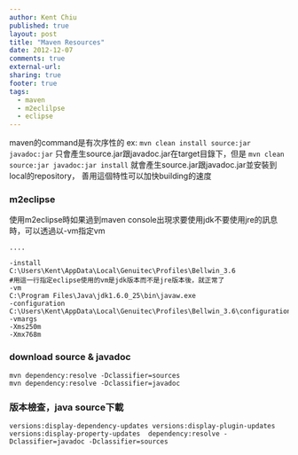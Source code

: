 ```yaml
---
author: Kent Chiu
published: true
layout: post
title: "Maven Resources"
date: 2012-12-07
comments: true
external-url:
sharing: true
footer: true
tags:
  - maven
  - m2eclilpse
  - eclipse
---
```




maven的command是有次序性的 ex:
`mvn clean install source:jar javadoc:jar`
只會產生source.jar跟javadoc.jar在target目錄下，但是
`mvn clean source:jar javadoc:jar install`
就會產生source.jar跟javadoc.jar並安裝到local的repository，
善用這個特性可以加快building的速度

### m2eclipse

使用m2eclipse時如果過到maven
console出現求要使用jdk不要使用jre的訊息時，可以透過以-vm指定vm


```
....

-install
C:\Users\Kent\AppData\Local\Genuitec\Profiles\Bellwin_3.6
#用這一行指定eclipse使用的vm是jdk版本而不是jre版本後，就正常了
-vm 
C:\Program Files\Java\jdk1.6.0_25\bin\javaw.exe 
-configuration
C:\Users\Kent\AppData\Local\Genuitec\Profiles\Bellwin_3.6\configuration
-vmargs
-Xms250m
-Xmx768m

```

### download source & javadoc


```
mvn dependency:resolve -Dclassifier=sources
mvn dependency:resolve -Dclassifier=javadoc

```

### 版本檢查，java source下載


```
versions:display-dependency-updates versions:display-plugin-updates versions:display-property-updates  dependency:resolve -Dclassifier=javadoc -Dclassifier=sources

```

